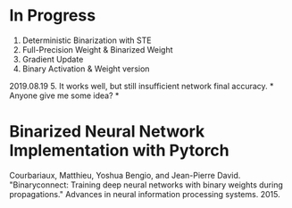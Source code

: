 # In Progress
1. Deterministic Binarization with STE 
2. Full-Precision Weight & Binarized Weight
3. Gradient Update
4. Binary Activation & Weight version

2019.08.19
5. It works well, but still insufficient network final accuracy. * Anyone give me some idea? *


# Binarized Neural Network Implementation with Pytorch
Courbariaux, Matthieu, Yoshua Bengio, and Jean-Pierre David. "Binaryconnect: Training deep neural networks with binary weights during propagations." Advances in neural information processing systems. 2015.
